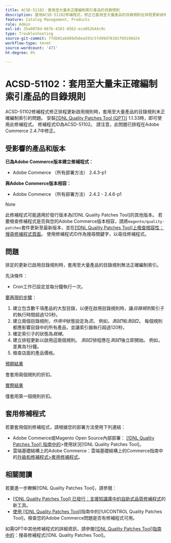 ```yaml
---
title: ACSD-51102：套用至大量未正確編制索引產品的目錄規則
description: 套用ACSD-51102修補程式，修正已套用至大量產品的目錄規則在排程更新啟用規則時未正確編制索引的Adobe Commerce問題。
feature: Catalog Management, Products
role: Admin
exl-id: 35a8078d-667b-4101-8562-ece052b44c9c
type: Troubleshooting
source-git-commit: 7fdb02a6d89d50ea593c5fd99d78101f89198424
workflow-type: tm+mt
source-wordcount: '471'
ht-degree: 0%

---
```


# ACSD-51102：套用至大量未正確編制索引產品的目錄規則

ACSD-51102修補程式修正排程更新啟用規則時，套用至大量產品的目錄規則未正確編制索引的問題。 安裝[[!DNL Quality Patches Tool (QPT)]](https://experienceleague.adobe.com/zh-hant/docs/commerce-operations/tools/quality-patches-tool/quality-patches-tool-to-self-serve-quality-patches) 1.1.33時，即可使用此修補程式。 修補程式ID為ACSD-51102。 請注意，此問題已排程在Adobe Commerce 2.4.7中修正。

## 受影響的產品和版本

**已為Adobe Commerce版本建立修補程式：**

* Adobe Commerce （所有部署方法） 2.4.3-p1

**與Adobe Commerce版本相容：**

* Adobe Commerce （所有部署方法） 2.4.2 - 2.4.6-p1

>[!NOTE]
>
>此修補程式可能適用於發行版本為[!DNL Quality Patches Tool]的其他版本。 若要檢查修補程式是否與您的Adobe Commerce版本相容，請將`magento/quality-patches`套件更新至最新版本，並在[[!DNL Quality Patches Tool]上檢查相容性：搜尋修補程式頁面](https://experienceleague.adobe.com/tools/commerce-quality-patches/index.html?lang=zh-Hant)。 使用修補程式ID作為搜尋關鍵字，以尋找修補程式。

## 問題

排定的更新已啟用目錄規則時，套用至大量產品的目錄規則無法正確編制索引。

先決條件：

* Cron工作已設定並每分鐘執行一次。

<u>要再現的步驟</u>：

1. 建立包含數千項產品的大型目錄，以便在啟用目錄規則時，讓&#x200B;*目錄規則*&#x200B;索引子的執行時間超過120秒。
2. 建立兩個目錄規則，*作用中*&#x200B;狀態設定為&#x200B;*否*。  例如，*測試1*&#x200B;和&#x200B;*測試2*。 每個規則都應影響目錄中的所有產品，並讓索引器執行超過120秒。
3. 確定索引子的狀態為&#x200B;*就緒*。
4. 建立排程更新以啟用這兩個規則。 *測試2*&#x200B;排程應在&#x200B;*測試1*&#x200B;後立即開始。 例如，差異為1分鐘。
5. 檢查店面的產品價格。

<u>預期結果</u>

會套用兩個規則的折扣。

<u>實際結果</u>

僅套用第一個規則折扣。

## 套用修補程式

若要套用個別修補程式，請根據您的部署方法使用下列連結：

* Adobe Commerce或Magento Open Source內部部署： [[!DNL Quality Patches Tool] 指南中的](/help/tools/quality-patches-tool/usage.md)>使用狀況[!DNL Quality Patches Tool]。
* 雲端基礎結構上的Adobe Commerce：雲端基礎結構上的Commerce指南中的[升級和修補程式>套用修補程式](https://experienceleague.adobe.com/docs/commerce-cloud-service/user-guide/develop/upgrade/apply-patches.html?lang=zh-Hant)。

## 相關閱讀

若要進一步瞭解[!DNL Quality Patches Tool]，請參閱：

* [[!DNL Quality Patches Tool] 已發行：支援知識庫中的自助式品質修補程式](https://experienceleague.adobe.com/zh-hant/docs/commerce-operations/tools/quality-patches-tool/quality-patches-tool-to-self-serve-quality-patches)的新工具。
* [使用 [!DNL Quality Patches Tool]](/help/tools/quality-patches-tool/patches-available-in-qpt/check-patch-for-magento-issue-with-magento-quality-patches.md)指南中的[!UICONTROL Quality Patches Tool]，檢查您的Adobe Commerce問題是否有修補程式可用。


如需QPT中其他修補程式的詳細資訊，請參閱[[!DNL Quality Patches Tool]指南中的](<https://experienceleague.adobe.com/tools/commerce-quality-patches/index.html?lang=zh-Hant>)：搜尋修補程式[!DNL Quality Patches Tool]。

